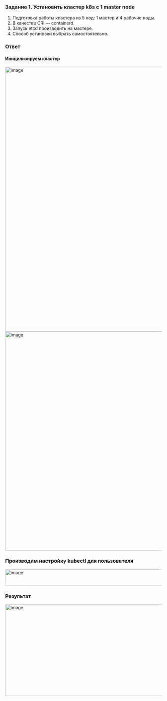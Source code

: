 ### Задание 1. Установить кластер k8s с 1 master node

1. Подготовка работы кластера из 5 нод: 1 мастер и 4 рабочие ноды.
2. В качестве CRI — containerd.
3. Запуск etcd производить на мастере.
4. Способ установки выбрать самостоятельно.

### Ответ

#### Иницилизируем кластер
<img width="1528" height="848" alt="image" src="https://github.com/user-attachments/assets/9546b900-2c79-497a-b2cd-0f6ae4e9cd39" />
<img width="1481" height="702" alt="image" src="https://github.com/user-attachments/assets/21e3be8c-c020-46b8-8eca-2d3c7c661d38" />

### Производим настройку kubectl для пользователя
<img width="824" height="53" alt="image" src="https://github.com/user-attachments/assets/d7824f9e-256c-4d62-ad0a-7a2d20712795" />

### Результат 
<img width="1412" height="294" alt="image" src="https://github.com/user-attachments/assets/418520b2-22c7-412e-8b37-c80209b17ce8" />

